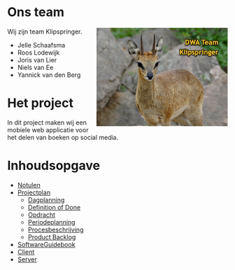 # Ons team

<img src="./assets/klipspringer.jpg" align="right" width="300">

Wij zijn team Klipspringer.

- Jelle Schaafsma
- Roos Lodewijk
- Joris van Lier
- Niels van Ee
- Yannick van den Berg

# Het project

In dit project maken wij een mobiele web applicatie voor het delen van boeken op social media.

# Inhoudsopgave

- [Notulen](./groepsdocumenten/Notulen/)
- [Projectplan](./groepsdocumenten/Projectplan/)
  - [Dagplanning](./groepsdocumenten/Projectplan/Dagplanning.md)
  - [Definition of Done](./groepsdocumenten/Projectplan/Definition%20of%20Done.md)
  - [Opdracht](./groepsdocumenten/Projectplan/Opdracht.md)
  - [Periodeplanning](./groepsdocumenten/Projectplan/Periodeplanning.md)
  - [Procesbeschrijving](./groepsdocumenten/Projectplan/Procesbeschrijving.md)
  - [Product Backlog](./groepsdocumenten/Projectplan/Product%20Backlog.md)
- [SoftwareGuidebook](./groepsdocumenten/Software%20Guidebook/README.md)
- [Client](./client/)
- [Server](./server/)
